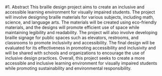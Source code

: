 #1. Abstract
This braille design project aims to create an inclusive and accessible learning environment for visually impaired students. The project will involve designing braille materials for various subjects, including math, science, and language arts. The materials will be created using eco-friendly materials, and the designs will promote efficient use of space while maintaining legibility and readability. The project will also involve developing braille signage for public spaces such as elevators, restrooms, and classrooms to promote inclusivity and accessibility. The final design will be evaluated for its effectiveness in promoting accessibility and inclusivity and will be shared with schools and organizations to encourage the use of inclusive design practices. Overall, this project seeks to create a more accessible and inclusive learning environment for visually impaired students while promoting sustainability and environmental responsibility.